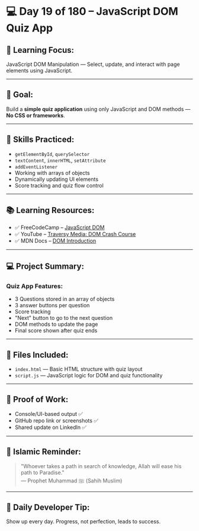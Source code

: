 
# 💻 Day 19 of 180 – JavaScript DOM Quiz App

## 🧠 Learning Focus:
JavaScript DOM Manipulation — Select, update, and interact with page elements using JavaScript.

---

## 🎯 Goal:
Build a **simple quiz application** using only JavaScript and DOM methods — **No CSS or frameworks**.

---

## 🧪 Skills Practiced:
- `getElementById`, `querySelector`
- `textContent`, `innerHTML`, `setAttribute`
- `addEventListener`
- Working with arrays of objects
- Dynamically updating UI elements
- Score tracking and quiz flow control

---

## 📚 Learning Resources:
- ✅ FreeCodeCamp – [JavaScript DOM](https://www.freecodecamp.org/news/the-javascript-dom-manipulation-handbook/)
- ✅ YouTube – [Traversy Media: DOM Crash Course](https://www.youtube.com/playlist?list=PLillGF-RfqbYE6Ik_EuXA2iZFcE082B3s)
- ✅ MDN Docs – [DOM Introduction](https://developer.mozilla.org/en-US/docs/Web/API/Document_Object_Model/Introduction)

---

## 💻 Project Summary:
### Quiz App Features:
- 3 Questions stored in an array of objects
- 3 answer buttons per question
- Score tracking
- "Next" button to go to the next question
- DOM methods to update the page
- Final score shown after quiz ends

---

## 📁 Files Included:
- `index.html` — Basic HTML structure with quiz layout
- `script.js` — JavaScript logic for DOM and quiz functionality

---

## 📸 Proof of Work:
- Console/UI-based output ✅
- GitHub repo link or screenshots ✅
- Shared update on LinkedIn ✅

---

## 🕋 Islamic Reminder:
> "Whoever takes a path in search of knowledge, Allah will ease his path to Paradise."  
> — Prophet Muhammad ﷺ (Sahih Muslim)

---

## 🚀 Daily Developer Tip:
Show up every day. Progress, not perfection, leads to success.
